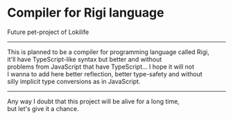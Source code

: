 # Compiler for Rigi language
Future pet-project of Lokilife
<hr>
This is planned to be a compiler for programming language called Rigi,<br>
it'll have TypeScript-like syntax but better and without<br>
problems from JavaScript that have TypeScript... I hope it will not<br>
I wanna to add here better reflection, better type-safety and without<br>
silly implicit type conversions as in JavaScript.<br>
<hr>
Any way I doubt that this project will be alive for a long time,<br>
but let's give it a chance.
